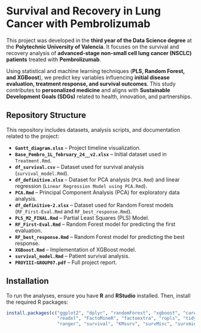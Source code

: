 # Survival and Recovery in Lung Cancer with Pembrolizumab  

This project was developed in the **third year of the Data Science degree** at the **Polytechnic University of Valencia**. It focuses on the survival and recovery analysis of **advanced-stage non-small cell lung cancer (NSCLC) patients** treated with **Pembrolizumab**.  

Using statistical and machine learning techniques (**PLS, Random Forest, and XGBoost**), we predict key variables influencing **initial disease evaluation, treatment response, and survival outcomes**. This study contributes to **personalized medicine** and aligns with **Sustainable Development Goals (SDGs)** related to health, innovation, and partnerships.  

## **Repository Structure**
This repository includes datasets, analysis scripts, and documentation related to the project:  

- **`Gantt_diagram.xlsx`** – Project timeline visualization.  
- **`Base_Pembro_1L_february_24__v2.xlsx`** – Initial dataset used in `Treatment.Rmd`.  
- **`df_survival.csv`** – Dataset used for survival analysis (`survival_model.Rmd`).  
- **`df_definitive.xlsx`** – Dataset for PCA analysis (`PCA.Rmd`) and linear regression (`Linear Regression Model using PCA.Rmd`).  
- **`PCA.Rmd`** – Principal Component Analysis (PCA) for exploratory data analysis.  
- **`df_definitive-2.xlsx`** – Dataset used for Random Forest models (`RF_First-Eval.Rmd` and `RF_best_response.Rmd`).  
- **`PLS_M2_FINAL.Rmd`** – Partial Least Squares (PLS) Model.  
- **`RF_First-Eval.Rmd`** – Random Forest model for predicting the first evaluation.  
- **`RF_best_response.Rmd`** – Random Forest model for predicting the best response.  
- **`XGBoost.Rmd`** – Implementation of XGBoost model.  
- **`survival_model.Rmd`** – Patient survival analysis.  
- **`PROYIII-GROUP07.pdf`** – Full project report.  

## **Installation**  
To run the analyses, ensure you have **R** and **RStudio** installed. Then, install the required R packages:  

```r
install.packages(c("ggplot2", "dplyr", "randomForest", "xgboost", "caret", "mice", "knitr", 
                   "readxl", "FactoMineR", "factoextra", "ropls", "tidyr", "pls", "tibble", 
                   "ranger", "survival", "KMsurv", "survMisc", "survminer", "openxlsx", "purrr"))

